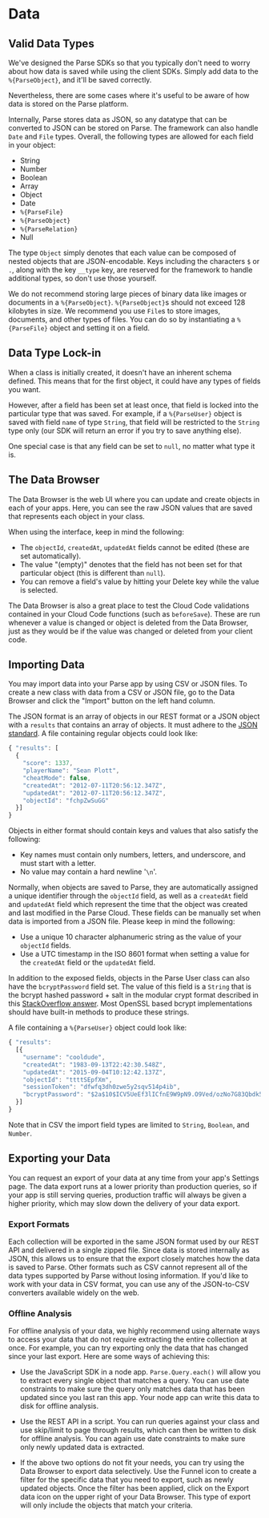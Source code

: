 # Data

## Valid Data Types

We've designed the Parse SDKs so that you typically don't need to worry about how data is saved while using the client SDKs. Simply add data to the `%{ParseObject}`, and it'll be saved correctly.

Nevertheless, there are some cases where it's useful to be aware of how data is stored on the Parse platform.

Internally, Parse stores data as JSON, so any datatype that can be converted to JSON can be stored on Parse. The framework can also handle `Date` and `File` types. Overall, the following types are allowed for each field in your object:

* String
* Number
* Boolean
* Array
* Object
* Date
* `%{ParseFile}`
* `%{ParseObject}`
* `%{ParseRelation}`
* Null

The type `Object` simply denotes that each value can be composed of nested objects that are JSON-encodable. Keys including the characters `$` or `.`, along with the key `__type` key, are reserved for the framework to handle additional types, so don't use those yourself.

We do not recommend storing large pieces of binary data like images or documents in a `%{ParseObject}`. `%{ParseObject}`s should not exceed 128 kilobytes in size. We recommend you use `File`s to store images, documents, and other types of files. You can do so by instantiating a `%{ParseFile}` object and setting it on a field.

## Data Type Lock-in

When a class is initially created, it doesn't have an inherent schema defined. This means that for the first object, it could have any types of fields you want.

However, after a field has been set at least once, that field is locked into the particular type that was saved. For example, if a `%{ParseUser}` object is saved with field `name` of type `String`, that field will be restricted to the `String` type only (our SDK will return an error if you try to save anything else).

One special case is that any field can be set to `null`, no matter what type it is.

## The Data Browser

The Data Browser is the web UI where you can update and create objects in each of your apps. Here, you can see the raw JSON values that are saved that represents each object in your class.

When using the interface, keep in mind the following:

* The `objectId`, `createdAt`, `updatedAt` fields cannot be edited (these are set automatically).
* The value "(empty)" denotes that the field has not been set for that particular object (this is different than `null`).
* You can remove a field's value by hitting your Delete key while the value is selected.

The Data Browser is also a great place to test the Cloud Code validations contained in your Cloud Code functions (such as `beforeSave`). These are run whenever a value is changed or object is deleted from the Data Browser, just as they would be if the value was changed or deleted from your client code.

## Importing Data

You may import data into your Parse app by using CSV or JSON files. To create a new class with data from a CSV or JSON file, go to the Data Browser and click the "Import" button on the left hand column.

The JSON format is an array of objects in our REST format or a JSON object with a `results` that contains an array of objects. It must adhere to the [JSON standard](http://json.org/). A file containing regular objects could look like:

```js
{ "results": [
  {
    "score": 1337,
    "playerName": "Sean Plott",
    "cheatMode": false,
    "createdAt": "2012-07-11T20:56:12.347Z",
    "updatedAt": "2012-07-11T20:56:12.347Z",
    "objectId": "fchpZwSuGG"
  }]
}
```

Objects in either format should contain keys and values that also satisfy the following:

* Key names must contain only numbers, letters, and underscore, and must start with a letter.
* No value may contain a hard newline '`\n`'.

Normally, when objects are saved to Parse, they are automatically assigned a unique identifier through the `objectId` field, as well as a `createdAt` field and `updatedAt` field which represent the time that the object was created and last modified in the Parse Cloud. These fields can be manually set when data is imported from a JSON file. Please keep in mind the following:

* Use a unique 10 character alphanumeric string as the value of your `objectId` fields.
* Use a UTC timestamp in the ISO 8601 format when setting a value for the `createdAt` field or the `updatedAt` field.

In addition to the exposed fields, objects in the Parse User class can also have the `bcryptPassword` field set. The value of this field is a `String` that is the bcrypt hashed password + salt in the modular crypt format described in this [StackOverflow answer](http://stackoverflow.com/a/5882472/1351961). Most OpenSSL based bcrypt implementations should have built-in methods to produce these strings.

A file containing a `%{ParseUser}` object could look like:

```js
{ "results":
  [{
    "username": "cooldude",
    "createdAt": "1983-09-13T22:42:30.548Z",
    "updatedAt": "2015-09-04T10:12:42.137Z",
    "objectId": "ttttSEpfXm",
    "sessionToken": "dfwfq3dh0zwe5y2sqv514p4ib",
    "bcryptPassword": "$2a$10$ICV5UeEf3lICfnE9W9pN9.O9Ved/ozNo7G83Qbdk5rmyvY8l16MIK"
  }]
}
```

Note that in CSV the import field types are limited to `String`, `Boolean`, and `Number`.

## Exporting your Data

You can request an export of your data at any time from your app's Settings page. The data export runs at a lower priority than production queries, so if your app is still serving queries, production traffic will always be given a higher priority, which may slow down the delivery of your data export.

### Export Formats

Each collection will be exported in the same JSON format used by our REST API and delivered in a single zipped file. Since data is stored internally as JSON, this allows us to ensure that the export closely matches how the data is saved to Parse. Other formats such as CSV cannot represent all of the data types supported by Parse without losing information. If you'd like to work with your data in CSV format, you can use any of the JSON-to-CSV converters available widely on the web.

### Offline Analysis

For offline analysis of your data, we highly recommend using alternate ways to access your data that do not require extracting the entire collection at once. For example, you can try exporting only the data that has changed since your last export. Here are some ways of achieving this:

* Use the JavaScript SDK in a node app. `Parse.Query.each()` will allow you to extract every single object that matches a query. You can use date constraints to make sure the query only matches data that has been updated since you last ran this app. Your node app can write this data to disk for offline analysis.

* Use the REST API in a script. You can run queries against your class and use skip/limit to page through results, which can then be written to disk for offline analysis. You can again use date constraints to make sure only newly updated data is extracted.

* If the above two options do not fit your needs, you can try using the Data Browser to export data selectively. Use the Funnel icon to create a filter for the specific data that you need to export, such as newly updated objects. Once the filter has been applied, click on the Export data icon on the upper right of your Data Browser. This type of export will only include the objects that match your criteria.
